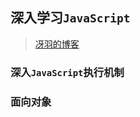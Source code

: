 ## 深入学习`JavaScript`
> [冴羽的博客](https://github.com/mqyqingfeng/Blog)
### 深入`JavaScript`执行机制

### 面向对象
